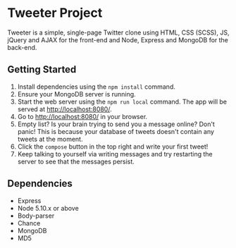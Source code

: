 # Tweeter Project

Tweeter is a simple, single-page Twitter clone using HTML, CSS (SCSS), JS, jQuery and AJAX for the front-end and Node, Express and MongoDB for the back-end.

## Getting Started

1. Install dependencies using the `npm install` command.
2. Ensure your MongoDB server is running.
3. Start the web server using the `npm run local` command. The app will be served at <http://localhost:8080/>.
4. Go to <http://localhost:8080/> in your browser.
5. Empty list? Is your brain trying to send you a message online? Don't panic! This is because your database of tweets doesn't contain any tweets at the moment.
6. Click the `compose` button in the top right and write your first tweet!
7. Keep talking to yourself via writing messages and try restarting the server to see that the messages persist.

## Dependencies

- Express
- Node 5.10.x or above
- Body-parser
- Chance
- MongoDB
- MD5
